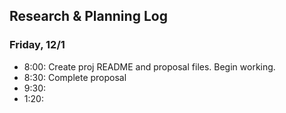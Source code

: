 ## Research & Planning Log
### Friday, 12/1
* 8:00: Create proj README and proposal files. Begin working.
* 8:30: Complete proposal
* 9:30:
* 1:20: 
